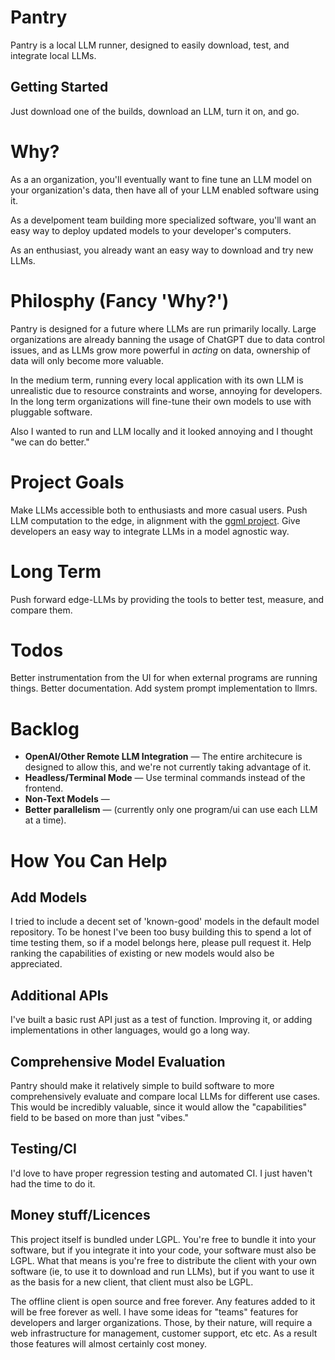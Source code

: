 # Pantry

Pantry is a local LLM runner, designed to easily download, test, and integrate local LLMs.

## Getting Started

Just download one of the builds, download an LLM, turn it on, and go.

# Why?

As a an organization, you'll eventually want to fine tune an LLM model on your organization's data, then have all of your LLM enabled software using it.

As a develpoment team building more specialized software, you'll want an easy way to deploy updated models to your developer's computers.

As an enthusiast, you already want an easy way to download and try new LLMs.

# Philosphy (Fancy 'Why?')

Pantry is designed for a future where LLMs are run primarily locally. Large
organizations are already banning the usage of ChatGPT due to data control issues,
and as LLMs grow more powerful in _acting_ on data, ownership of data will only
become more valuable.

In the medium term, running every local application with its own LLM is unrealistic
due to resource constraints and worse, annoying for developers. In the long term
organizations will fine-tune their own models to use with pluggable software.

Also I wanted to run and LLM locally and it looked annoying and I thought "we can
do better."

# Project Goals
Make LLMs accessible both to enthusiasts and more casual users.
Push LLM computation to the edge, in alignment with the [ggml project](http://ggml.ai/).
Give developers an easy way to integrate LLMs in a model agnostic way.

# Long Term
Push forward edge-LLMs by providing the tools to better test, measure, and compare them.

# Todos
Better instrumentation from the UI for when external programs are running things.
Better documentation.
Add system prompt implementation to llmrs.

# Backlog
- **OpenAI/Other Remote LLM Integration** — The entire architecure is designed to allow this,
and we're not currently taking advantage of it.
- **Headless/Terminal Mode** — Use terminal commands instead of the frontend.
- **Non-Text Models** —
- **Better parallelism** — (currently only one program/ui can use each LLM at a time).

# How You Can Help
## Add Models
I tried to include a decent set of 'known-good' models in the default model repository.
To be honest I've been too busy building this to spend a lot of time testing them,
so if a model belongs here, please pull request it. Help ranking the capabilities
of existing or new models would also be appreciated.

## Additional APIs
I've built a basic rust API just as a test of function. Improving it, or adding implementations
in other languages, would go a long way.

## Comprehensive Model Evaluation
Pantry should make it relatively simple to build software to more comprehensively evaluate
and compare local LLMs for different use cases. This would be incredibly valuable,
since it would allow the "capabilities" field to be based on more than just "vibes."

## Testing/CI
I'd love to have proper regression testing and automated CI. I just haven't had
the time to do it.

## Money stuff/Licences
This project itself is bundled under LGPL. You're free to bundle it into your
software, but if you integrate it into your code, your software must also be LGPL. What
that means is you're free to distribute the client with your own software (ie, to
use it to download and run LLMs), but if you want to use it as the basis for a new
client, that client must also be LGPL.

The offline client is open source and free forever. Any features added to it will be
free forever as well. I have some ideas for "teams" features for developers and
larger organizations. Those, by their nature, will require a web infrastructure
for management, customer support, etc etc. As a result those features will
almost certainly cost money.
